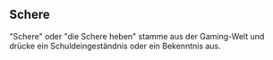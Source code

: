 ## Schere
"Schere" oder "die Schere heben" stamme aus der Gaming-Welt und drücke ein Schuldeingeständnis oder ein Bekenntnis aus.
